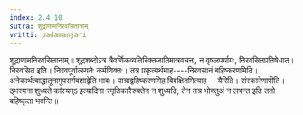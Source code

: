```yaml
---
index: 2.4.10
sutra: शूद्राणामनिरवसितानाम्‌
vritti: padamanjari
---
```


 शूद्राणामनिरवसितानाम्॥ शूद्रशब्दोऽत्र त्रैवर्णिकव्यतिरिक्तजातिमात्रवचनः, न वृषलपर्यायः, निरवसितप्रतिषेधात्। निरवसित इति। निरवपूर्वात्स्यतेः कर्मणिक्तः। तत्र प्रकृत्यर्थमाह----निरवसानं बहिष्करणमिति। अनेकार्थत्वाद्धातूनामुपसर्गवशाद्वेति भावः। पात्राद्वहिष्करणमिह विवक्षितमित्याह---यैरिति। संस्कारेणापीति। ठ्भस्मना शुध्यते कांस्यम्ऽ इत्यादिना स्मृतिकारैरुक्तेन न शुध्यति, तेन तत्र भोक्तुअं न लभन्त इति ततो बहिष्कृता भवन्ति॥
